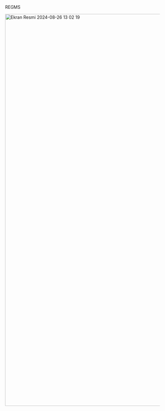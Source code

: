 REGMS

<img width="1274" alt="Ekran Resmi 2024-08-26 13 02 19" src="https://github.com/user-attachments/assets/9bf31d29-6b8c-484c-be34-f9d6737e8ad9">
